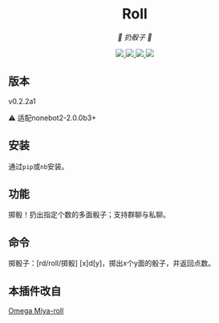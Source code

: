 <div align="center">

# Roll

<!-- prettier-ignore-start -->
<!-- markdownlint-disable-next-line MD036 -->
_🎲 扔骰子 🎲_
<!-- prettier-ignore-end -->

</div>

<p align="center">
  
  <a href="https://github.com/KafCoppelia/nonebot_plugin_roll/blob/beta/LICENSE">
    <img src="https://img.shields.io/badge/license-MIT-informational">
  </a>
  
  <a href="https://github.com/nonebot/nonebot2">
    <img src="https://img.shields.io/badge/nonebot2-2.0.0b3+-green">
  </a>

  <a href="https://github.com/MinatoAquaCrews/nonebot_plugin_roll/releases/tag/v0.2.2a1">
    <img src="https://img.shields.io/github/v/release/MinatoAquaCrews/nonebot_plugin_roll?color=orange">
  </a>
  
  <a href="https://www.codefactor.io/repository/github/MinatoAquaCrews/nonebot_plugin_roll">
    <img src="https://img.shields.io/codefactor/grade/github/MinatoAquaCrews/nonebot_plugin_roll/beta?color=red">
  </a>
  
</p>

## 版本

v0.2.2a1

⚠ 适配nonebot2-2.0.0b3+

## 安装

通过`pip`或`nb`安装。

## 功能

掷骰！扔出指定个数的多面骰子；支持群聊与私聊。

## 命令

掷骰子：[rd/roll/掷骰] [x]d[y]，掷出x个y面的骰子，并返回点数。

## 本插件改自

[Omega Miya-roll](https://github.com/Ailitonia/omega-miya)